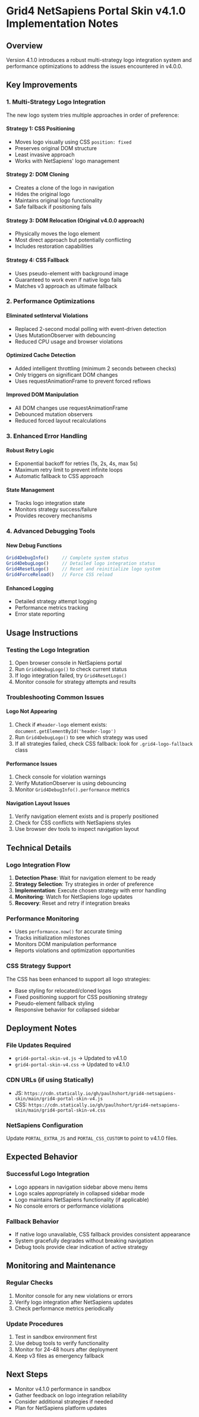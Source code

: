# Grid4 NetSapiens Portal Skin v4.1.0 Implementation Notes

## Overview
Version 4.1.0 introduces a robust multi-strategy logo integration system and performance optimizations to address the issues encountered in v4.0.0.

## Key Improvements

### 1. Multi-Strategy Logo Integration
The new logo system tries multiple approaches in order of preference:

#### Strategy 1: CSS Positioning
- Moves logo visually using CSS `position: fixed`
- Preserves original DOM structure
- Least invasive approach
- Works with NetSapiens' logo management

#### Strategy 2: DOM Cloning
- Creates a clone of the logo in navigation
- Hides the original logo
- Maintains original logo functionality
- Safe fallback if positioning fails

#### Strategy 3: DOM Relocation (Original v4.0.0 approach)
- Physically moves the logo element
- Most direct approach but potentially conflicting
- Includes restoration capabilities

#### Strategy 4: CSS Fallback
- Uses pseudo-element with background image
- Guaranteed to work even if native logo fails
- Matches v3 approach as ultimate fallback

### 2. Performance Optimizations

#### Eliminated setInterval Violations
- Replaced 2-second modal polling with event-driven detection
- Uses MutationObserver with debouncing
- Reduced CPU usage and browser violations

#### Optimized Cache Detection
- Added intelligent throttling (minimum 2 seconds between checks)
- Only triggers on significant DOM changes
- Uses requestAnimationFrame to prevent forced reflows

#### Improved DOM Manipulation
- All DOM changes use requestAnimationFrame
- Debounced mutation observers
- Reduced forced layout recalculations

### 3. Enhanced Error Handling

#### Robust Retry Logic
- Exponential backoff for retries (1s, 2s, 4s, max 5s)
- Maximum retry limit to prevent infinite loops
- Automatic fallback to CSS approach

#### State Management
- Tracks logo integration state
- Monitors strategy success/failure
- Provides recovery mechanisms

### 4. Advanced Debugging Tools

#### New Debug Functions
```javascript
Grid4DebugInfo()     // Complete system status
Grid4DebugLogo()     // Detailed logo integration status
Grid4ResetLogo()     // Reset and reinitialize logo system
Grid4ForceReload()   // Force CSS reload
```

#### Enhanced Logging
- Detailed strategy attempt logging
- Performance metrics tracking
- Error state reporting

## Usage Instructions

### Testing the Logo Integration
1. Open browser console in NetSapiens portal
2. Run `Grid4DebugLogo()` to check current status
3. If logo integration failed, try `Grid4ResetLogo()`
4. Monitor console for strategy attempts and results

### Troubleshooting Common Issues

#### Logo Not Appearing
1. Check if `#header-logo` element exists: `document.getElementById('header-logo')`
2. Run `Grid4DebugLogo()` to see which strategy was used
3. If all strategies failed, check CSS fallback: look for `.grid4-logo-fallback` class

#### Performance Issues
1. Check console for violation warnings
2. Verify MutationObserver is using debouncing
3. Monitor `Grid4DebugInfo().performance` metrics

#### Navigation Layout Issues
1. Verify navigation element exists and is properly positioned
2. Check for CSS conflicts with NetSapiens styles
3. Use browser dev tools to inspect navigation layout

## Technical Details

### Logo Integration Flow
1. **Detection Phase**: Wait for navigation element to be ready
2. **Strategy Selection**: Try strategies in order of preference
3. **Implementation**: Execute chosen strategy with error handling
4. **Monitoring**: Watch for NetSapiens logo updates
5. **Recovery**: Reset and retry if integration breaks

### Performance Monitoring
- Uses `performance.now()` for accurate timing
- Tracks initialization milestones
- Monitors DOM manipulation performance
- Reports violations and optimization opportunities

### CSS Strategy Support
The CSS has been enhanced to support all logo strategies:
- Base styling for relocated/cloned logos
- Fixed positioning support for CSS positioning strategy
- Pseudo-element fallback styling
- Responsive behavior for collapsed sidebar

## Deployment Notes

### File Updates Required
- `grid4-portal-skin-v4.js` → Updated to v4.1.0
- `grid4-portal-skin-v4.css` → Updated to v4.1.0

### CDN URLs (if using Statically)
- JS: `https://cdn.statically.io/gh/paulhshort/grid4-netsapiens-skin/main/grid4-portal-skin-v4.js`
- CSS: `https://cdn.statically.io/gh/paulhshort/grid4-netsapiens-skin/main/grid4-portal-skin-v4.css`

### NetSapiens Configuration
Update `PORTAL_EXTRA_JS` and `PORTAL_CSS_CUSTOM` to point to v4.1.0 files.

## Expected Behavior

### Successful Logo Integration
- Logo appears in navigation sidebar above menu items
- Logo scales appropriately in collapsed sidebar mode
- Logo maintains NetSapiens functionality (if applicable)
- No console errors or performance violations

### Fallback Behavior
- If native logo unavailable, CSS fallback provides consistent appearance
- System gracefully degrades without breaking navigation
- Debug tools provide clear indication of active strategy

## Monitoring and Maintenance

### Regular Checks
1. Monitor console for any new violations or errors
2. Verify logo integration after NetSapiens updates
3. Check performance metrics periodically

### Update Procedures
1. Test in sandbox environment first
2. Use debug tools to verify functionality
3. Monitor for 24-48 hours after deployment
4. Keep v3 files as emergency fallback

## Next Steps
- Monitor v4.1.0 performance in sandbox
- Gather feedback on logo integration reliability
- Consider additional strategies if needed
- Plan for NetSapiens platform updates
